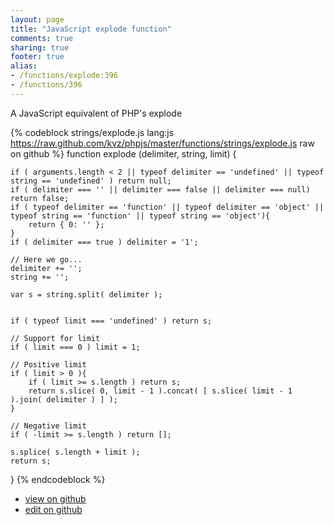 ```yaml
---
layout: page
title: "JavaScript explode function"
comments: true
sharing: true
footer: true
alias:
- /functions/explode:396
- /functions/396
---
```

A JavaScript equivalent of PHP's explode

{% codeblock strings/explode.js lang:js https://raw.github.com/kvz/phpjs/master/functions/strings/explode.js raw on github %}
function explode (delimiter, string, limit) {

    if ( arguments.length < 2 || typeof delimiter == 'undefined' || typeof string == 'undefined' ) return null;
	if ( delimiter === '' || delimiter === false || delimiter === null) return false;
	if ( typeof delimiter == 'function' || typeof delimiter == 'object' || typeof string == 'function' || typeof string == 'object'){
		return { 0: '' };
	}
	if ( delimiter === true ) delimiter = '1';
	
	// Here we go...
	delimiter += '';
	string += '';
	
	var s = string.split( delimiter );
	

	if ( typeof limit === 'undefined' ) return s;
	
	// Support for limit
	if ( limit === 0 ) limit = 1;
	
	// Positive limit
	if ( limit > 0 ){
		if ( limit >= s.length ) return s;
		return s.slice( 0, limit - 1 ).concat( [ s.slice( limit - 1 ).join( delimiter ) ] );
	}

	// Negative limit
	if ( -limit >= s.length ) return [];
	
	s.splice( s.length + limit );
	return s;
}
{% endcodeblock %}

 - [view on github](https://github.com/kvz/phpjs/blob/master/functions/strings/explode.js)
 - [edit on github](https://github.com/kvz/phpjs/edit/master/functions/strings/explode.js)
